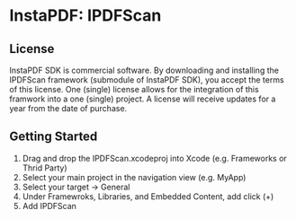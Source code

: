 # InstaPDF: IPDFScan

## License

InstaPDF SDK is commercial software. By downloading and installing the IPDFScan framework (submodule of InstaPDF SDK), you accept the terms of this license. One (single) license allows for the integration of this framwork into a one (single) project. A license will receive updates for a year from the date of purchase.

## Getting Started

1. Drag and drop the IPDFScan.xcodeproj into Xcode (e.g. Frameworks or Thrid Party)
2. Select your main project in the navigation view (e.g. MyApp)
3. Select your target -> General
4. Under Framewroks, Libraries, and Embedded Content, add click (+)
5. Add IPDFScan
